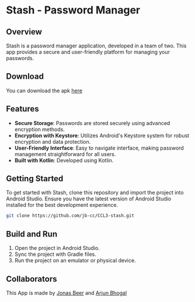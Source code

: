 # Stash - Password Manager

## Overview
Stash is a password manager application, developed in a team of two. This app provides a secure and user-friendly platform for managing your passwords.

## Download
You can download the apk [here](https://ccl3.jonasbeer.com/)

## Features
- **Secure Storage**: Passwords are stored securely using advanced encryption methods.
- **Encryption with Keystore**: Utilizes Android's Keystore system for robust encryption and data protection.
- **User-Friendly Interface**: Easy to navigate interface, making password management straightforward for all users.
- **Built with Kotlin**: Developed using Kotlin.

## Getting Started
To get started with Stash, clone this repository and import the project into Android Studio. Ensure you have the latest version of Android Studio installed for the best development experience.

```bash
git clone https://github.com/jb-cc/CCL3-stash.git
```

## Build and Run
1. Open the project in Android Studio.
2. Sync the project with Gradle files.
3. Run the project on an emulator or physical device.

## Collaborators
This App is made by [Jonas Beer](https://github.com/jb-cc) and [Arjun Bhogal](https://github.com/arjbhogal)
